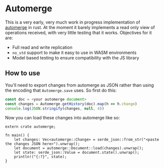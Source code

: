 # Automerge

This is a very early, very much work in progress implementation of [automerge](https://github.com/automerge/automerge) in rust. At the moment it barely implements a read only view of operations received, with very little testing that it works. Objectives for it are:

- Full read and write replication
- `no_std` support to make it easy to use in WASM environments
- Model based testing to ensure compatibility with the JS library


## How to use

You'll need to export changes from automerge as JSON rather than using the encoding that `Automerge.save` uses. So first do this:

```javascript
const doc = <your automerge document>
const changes = Automerge.getHistory(doc).map(h => h.change)
console.log(JSON.stringify(changes, null, 4))
```

Now you can load these changes into automerge like so:


```rust,no_run
extern crate automerge;

fn main() {
    let changes: Vec<automerge::Change> = serde_json::from_str("<paste the changes JSON here>").unwrap();
    let document = automerge::Document::load(changes).unwrap();
    let state: serde_json::Value = document.state().unwrap();
    println!("{:?}", state);
}
```
